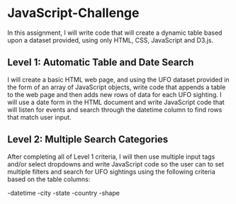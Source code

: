 # JavaScript-Challenge
In this assignment, I will write code that will create a dynamic table based upon a dataset provided, using only HTML, CSS, JavaScript and D3.js.

## Level 1: Automatic Table and Date Search
I will create a basic HTML web page, and using the UFO dataset provided in the form of an array of JavaScript objects, write code that appends a table to the web page and then adds new rows of data for each UFO sighting. I will use a date form in the HTML document and write JavaScript code that will listen for events and search through the datetime column to find rows that match user input.

## Level 2: Multiple Search Categories
After completing all of Level 1 criteria, I will then use multiple input tags and/or select dropdowns and write JavaScript code so the user can to set multiple filters and search for UFO sightings using the following criteria based on the table columns:

-datetime
-city
-state
-country
-shape
